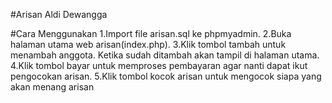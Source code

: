 #Arisan 
Aldi Dewangga

#Cara Menggunakan
1.Import file arisan.sql ke phpmyadmin.
2.Buka halaman utama web arisan(index.php).
3.Klik tombol tambah untuk menambah anggota. Ketika sudah ditambah akan tampil di halaman utama.
4.Klik tombol bayar untuk memproses pembayaran agar nanti dapat ikut pengocokan arisan.
5.Klik tombol kocok arisan untuk mengocok siapa yang akan menang arisan
